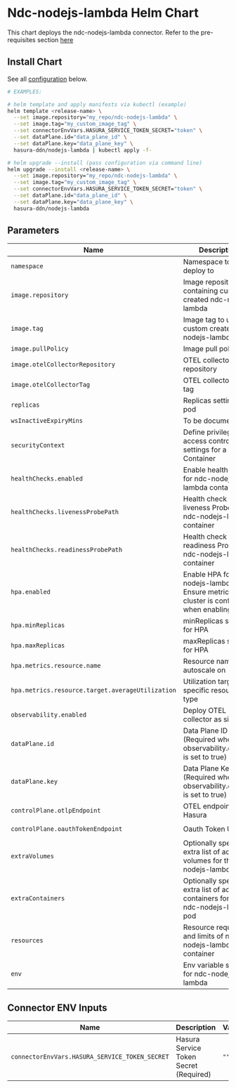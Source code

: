 # Ndc-nodejs-lambda Helm Chart

This chart deploys the ndc-nodejs-lambda connector. Refer to the pre-requisites section [here](../../README.md#get-started)

## Install Chart

See all [configuration](#parameters) below.

```bash
# EXAMPLES:

# helm template and apply manifests via kubectl (example)
helm template <release-name> \
  --set image.repository="my_repo/ndc-nodejs-lambda" \
  --set image.tag="my_custom_image_tag" \
  --set connectorEnvVars.HASURA_SERVICE_TOKEN_SECRET="token" \
  --set dataPlane.id="data_plane_id" \
  --set dataPlane.key="data_plane_key" \
  hasura-ddn/nodejs-lambda | kubectl apply -f-

# helm upgrade --install (pass configuration via command line)
helm upgrade --install <release-name> \
  --set image.repository="my_repo/ndc-nodejs-lambda" \
  --set image.tag="my_custom_image_tag" \
  --set connectorEnvVars.HASURA_SERVICE_TOKEN_SECRET="token" \
  --set dataPlane.id="data_plane_id" \
  --set dataPlane.key="data_plane_key" \
  hasura-ddn/nodejs-lambda
```

## Parameters 

| Name                                              | Description                                                                                                | Value                           |
| ------------------------------------------------- | ---------------------------------------------------------------------------------------------------------- | ------------------------------- |
| `namespace`                                       | Namespace to deploy to                                                                                     | `"default"`                     |
| `image.repository`                                | Image repository containing custom created ndc-nodejs-lambda                                                    | `""`                            |
| `image.tag`                                       | Image tag to use for custom created ndc-nodejs-lambda                                                           | `""`                            |
| `image.pullPolicy`                                | Image pull policy                                                                                          | `Always`                        |
| `image.otelCollectorRepository`                   | OTEL collector image repository                                                                            | `otel/opentelemetry-collector`  |
| `image.otelCollectorTag`                          | OTEL collector image tag                                                                                   | `0.104.0`                       |
| `replicas`                                        | Replicas setting for pod                                                                                   | `1`                             |
| `wsInactiveExpiryMins`                            | To be documented                                                                                           | `1`                             |
| `securityContext`                                 | Define privilege and access control settings for a Pod or Container                                        | `{}`                            |
| `healthChecks.enabled`                            | Enable health check for ndc-nodejs-lambda container                                                             | `false`                         |
| `healthChecks.livenessProbePath`                  | Health check liveness Probe path ndc-nodejs-lambda container                                                    | `"/healthz"`                    |
| `healthChecks.readinessProbePath`                 | Health check readiness Probe path ndc-nodejs-lambda container                                                   | `"/healthz"`                    |
| `hpa.enabled`                                     | Enable HPA for ndc-nodejs-lambda.  Ensure metrics cluster is configured when enabling                           | `false`                         |
| `hpa.minReplicas`                                 | minReplicas setting for HPA                                                                                | `2`                             |
| `hpa.maxReplicas`                                 | maxReplicas setting for HPA                                                                                | `4`                             |
| `hpa.metrics.resource.name`                       | Resource name to autoscale on                                                                              | ``                              |
| `hpa.metrics.resource.target.averageUtilization`  | Utilization target on specific resource type                                                               | ``                              |
| `observability.enabled`                           | Deploy OTEL collector as sidecar                                                                           | `true`                          |
| `dataPlane.id`                                    | Data Plane ID (Required when observability.enabled is set to true)                                         | `""`                         |
| `dataPlane.key`                                   | Data Plane Key (Required when observability.enabled is set to true)                                        | `""`                         |
| `controlPlane.otlpEndpoint`                       | OTEL endpoint under Hasura                                                                                 | `"https://gateway.otlp.hasura.io:443"`                         |
| `controlPlane.oauthTokenEndpoint`                 | Oauth Token URL                                                                                            | `"https://ddn-oauth.pro.hasura.io/oauth2/token"`                         |
| `extraVolumes`                                    | Optionally specify extra list of additional volumes for the ndc-nodejs-lambda pod                               | `[]`                            |
| `extraContainers`                                 | Optionally specify extra list of additional containers for the ndc-nodejs-lambda pod                            | `[]`                               |                               |
| `resources`                                       | Resource requests and limits of ndc-nodejs-lambda container                                                     | `{}`                            |
| `env`                                             | Env variable section for ndc-nodejs-lambda                                                                      | `[]`                            |

## Connector ENV Inputs

| Name                                              | Description                                                                                                | Value                           |
| ------------------------------------------------- | ---------------------------------------------------------------------------------------------------------- | ------------------------------- |
| `connectorEnvVars.HASURA_SERVICE_TOKEN_SECRET`    | Hasura Service Token Secret (Required)                                                                     | `""`                            |